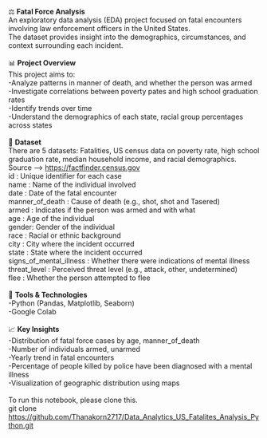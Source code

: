 ⚖️ **Fatal Force Analysis**<br>
An exploratory data analysis (EDA) project focused on fatal encounters involving law enforcement officers in the United States.<br> 
The dataset provides insight into the demographics, circumstances, and context surrounding each incident.<br>
<br>
📊 **Project Overview**<br>
This project aims to:<br>
-Analyze patterns in manner of death, and whether the person was armed<br>
-Investigate correlations between poverty pates and high school graduation rates<br>
-Identify trends over time<br>
-Understand the demographics of each state, racial group percentages across states<br>
<br>
🧾 **Dataset**<br> 
There are 5 datasets: Fatalities, US census data on poverty rate, high school graduation rate, median household income, and racial demographics.<br> 
Source --> https://factfinder.census.gov<br>
id    : Unique identifier for each case<br>
name  :	Name of the individual involved<br>
date  :	Date of the fatal encounter<br>
manner_of_death  : Cause of death (e.g., shot, shot and Tasered)<br>
armed : 	Indicates if the person was armed and with what<br>
age   :	Age of the individual<br>
gender:	Gender of the individual<br>
race  :	Racial or ethnic background<br>
city  :	City where the incident occurred<br>
state :	State where the incident occurred<br>
signs_of_mental_illness  :	Whether there were indications of mental illness<br>
threat_level  :	Perceived threat level (e.g., attack, other, undetermined)<br>
flee  :	Whether the person attempted to flee<br>
<br>
🔧 **Tools & Technologies**<br>
-Python (Pandas, Matplotlib, Seaborn)<br>
-Google Colab<br>
<br>
📈 **Key Insights**<br>
-Distribution of fatal force cases by age, manner_of_death<br>
-Number of individuals armed, unarmed<br>
-Yearly trend in fatal encounters<br>
-Percentage of people killed by police have been diagnosed with a mental illness<br>
-Visualization of geographic distribution using maps<br>
<br>
To run this notebook, please clone this.<br>
git clone https://github.com/Thanakorn2717/Data_Analytics_US_Fatalites_Analysis_Python.git
